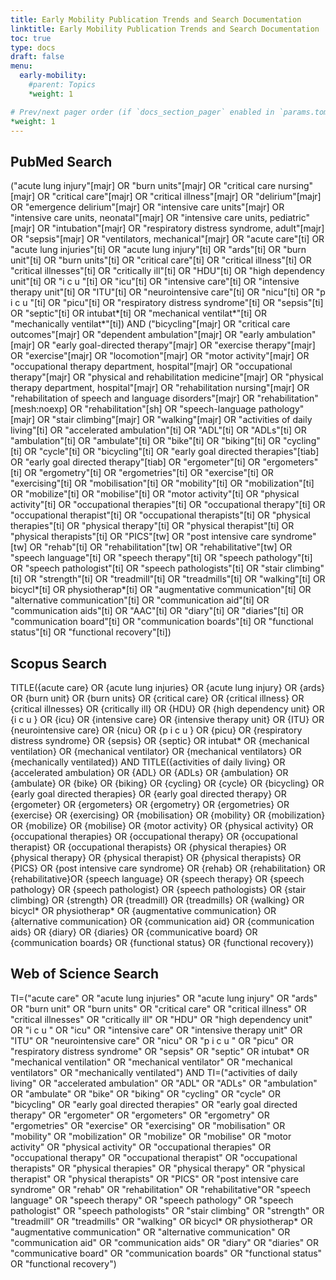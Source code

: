 ```yaml
---
title: Early Mobility Publication Trends and Search Documentation
linktitle: Early Mobility Publication Trends and Search Documentation
toc: true
type: docs
draft: false
menu:
  early-mobility:
    #parent: Topics
    *weight: 1

# Prev/next pager order (if `docs_section_pager` enabled in `params.toml`)
*weight: 1
---
```


## PubMed Search

("acute lung injury"[majr] OR "burn units"[majr] OR "critical care nursing"[majr] OR "critical care"[majr] OR "critical illness"[majr] OR "delirium"[majr] OR "emergence delirium"[majr] OR "intensive care units"[majr] OR "intensive care units, neonatal"[majr] OR "intensive care units, pediatric"[majr] OR "intubation"[majr]  OR "respiratory distress syndrome, adult"[majr] OR "sepsis"[majr] OR "ventilators, mechanical"[majr] OR "acute care"[ti] OR "acute lung injuries"[ti] OR "acute lung injury"[ti] OR "ards"[ti] OR "burn unit"[ti]  OR "burn units"[ti] OR "critical care"[ti] OR "critical illness"[ti] OR "critical illnesses"[ti] OR "critically ill"[ti] OR "HDU"[ti] OR "high dependency unit"[ti] OR "i c u "[ti] OR "icu"[ti] OR "intensive care"[ti] OR "intensive therapy unit"[ti] OR "ITU"[ti] OR "neurointensive care"[ti] OR "nicu"[ti] OR "p i c u "[ti] OR "picu"[ti] OR "respiratory distress syndrome"[ti] OR "sepsis"[ti] OR "septic"[ti] OR intubat*[ti] OR "mechanical ventilat*"[ti] OR "mechanically ventilat*"[ti])
AND
("bicycling"[majr] OR "critical care outcomes"[majr] OR "dependent ambulation"[majr] OR "early ambulation"[majr] OR "early goal-directed therapy"[majr] OR "exercise therapy"[majr] OR "exercise"[majr] OR "locomotion"[majr] OR "motor activity"[majr] OR "occupational therapy department, hospital"[majr] OR "occupational therapy"[majr] OR  "physical and rehabilitation medicine"[majr] OR "physical therapy department, hospital"[majr] OR "rehabilitation nursing"[majr] OR "rehabilitation of speech and language disorders"[majr] OR "rehabilitation"[mesh:noexp] OR "rehabilitation"[sh] OR "speech-language pathology"[majr] OR "stair climbing"[majr] OR "walking"[majr] OR "activities of daily living"[ti] OR "accelerated ambulation"[ti] OR "ADL"[ti] OR "ADLs"[ti] OR "ambulation"[ti] OR "ambulate"[ti] OR "bike"[ti] OR "biking"[ti] OR "cycling"[ti] OR "cycle"[ti] OR "bicycling"[ti] OR "early goal directed therapies"[tiab] OR "early goal directed therapy"[tiab] OR "ergometer"[ti] OR "ergometers"[ti] OR "ergometry"[ti] OR "ergometries"[ti] OR "exercise"[ti] OR "exercising"[ti] OR "mobilisation"[ti] OR "mobility"[ti] OR "mobilization"[ti] OR "mobilize"[ti] OR "mobilise"[ti] OR "motor activity"[ti] OR "physical activity"[ti] OR "occupational therapies"[ti] OR "occupational therapy"[ti] OR "occupational therapist"[ti] OR "occupational therapists"[ti] OR "physical therapies"[ti] OR "physical therapy"[ti] OR "physical therapist"[ti] OR "physical therapists"[ti] OR "PICS"[tw] OR "post intensive care syndrome"[tw] OR "rehab"[ti] OR "rehabilitation"[tw] OR "rehabilitative"[tw] OR "speech language"[ti] OR "speech therapy"[ti] OR "speech pathology"[ti] OR "speech pathologist"[ti] OR "speech pathologists"[ti] OR "stair climbing"[ti] OR "strength"[ti] OR "treadmill"[ti] OR "treadmills"[ti] OR "walking"[ti] OR bicycl*[ti] OR physiotherap*[ti] OR "augmentative communication"[ti] OR "alternative communication"[ti] OR "communication aid"[ti] OR "communication aids"[ti] OR "AAC"[ti] OR "diary"[ti] OR "diaries"[ti] OR "communication board"[ti] OR "communication boards"[ti] OR "functional status"[ti] OR "functional recovery"[ti])


## Scopus Search

TITLE({acute care} OR {acute lung injuries} OR {acute lung injury} OR {ards} OR {burn unit}  OR {burn units} OR {critical care} OR {critical illness} OR {critical illnesses} OR {critically ill} OR {HDU} OR {high dependency unit} OR {i c u } OR {icu} OR {intensive care} OR {intensive therapy unit} OR {ITU} OR {neurointensive care} OR {nicu} OR {p i c u } OR {picu} OR {respiratory distress syndrome} OR {sepsis} OR {septic} OR intubat* OR {mechanical ventilation} OR {mechanical ventilator} OR {mechanical ventilators} OR {mechanically ventilated})
AND
TITLE({activities of daily living} OR {accelerated ambulation} OR {ADL} OR {ADLs} OR {ambulation} OR {ambulate} OR {bike} OR {biking} OR {cycling} OR {cycle} OR {bicycling} OR {early goal directed therapies} OR {early goal directed therapy} OR {ergometer} OR {ergometers} OR {ergometry} OR {ergometries} OR {exercise} OR {exercising} OR {mobilisation} OR {mobility} OR {mobilization} OR {mobilize} OR {mobilise} OR {motor activity} OR {physical activity} OR {occupational therapies} OR {occupational therapy} OR {occupational therapist} OR {occupational therapists} OR {physical therapies} OR {physical therapy} OR {physical therapist} OR {physical therapists} OR {PICS} OR {post intensive care syndrome} OR {rehab} OR {rehabilitation} OR {rehabilitative}OR {speech language} OR {speech therapy} OR {speech pathology} OR {speech pathologist} OR {speech pathologists} OR {stair climbing} OR {strength} OR {treadmill} OR {treadmills} OR {walking} OR bicycl* OR physiotherap* OR {augmentative communication} OR {alternative communication} OR {communication aid} OR {communication aids} OR {diary} OR {diaries} OR {communicative board} OR {communication boards} OR {functional status} OR {functional recovery})

## Web of Science Search

TI=("acute care" OR "acute lung injuries" OR "acute lung injury" OR "ards" OR "burn unit"  OR "burn units" OR "critical care" OR "critical illness" OR "critical illnesses" OR "critically ill" OR "HDU" OR "high dependency unit" OR "i c u " OR "icu" OR "intensive care" OR "intensive therapy unit" OR "ITU" OR "neurointensive care" OR "nicu" OR "p i c u " OR "picu" OR "respiratory distress syndrome" OR "sepsis" OR "septic" OR intubat* OR "mechanical ventilation" OR "mechanical ventilator" OR "mechanical ventilators" OR "mechanically ventilated")
AND
TI=("activities of daily living" OR "accelerated ambulation" OR "ADL" OR "ADLs" OR "ambulation" OR "ambulate" OR "bike" OR "biking" OR "cycling" OR "cycle" OR "bicycling" OR "early goal directed therapies" OR "early goal directed therapy" OR "ergometer" OR "ergometers" OR "ergometry" OR "ergometries" OR "exercise" OR "exercising" OR "mobilisation" OR "mobility" OR "mobilization" OR "mobilize" OR "mobilise" OR "motor activity" OR "physical activity" OR "occupational therapies" OR "occupational therapy" OR "occupational therapist" OR "occupational therapists" OR "physical therapies" OR "physical therapy" OR "physical therapist" OR "physical therapists" OR "PICS" OR "post intensive care syndrome" OR "rehab" OR "rehabilitation" OR "rehabilitative"OR "speech language" OR "speech therapy" OR "speech pathology" OR "speech pathologist" OR "speech pathologists" OR "stair climbing" OR "strength" OR "treadmill" OR "treadmills" OR "walking" OR bicycl* OR physiotherap* OR "augmentative communication" OR "alternative communication" OR "communication aid" OR "communication aids" OR "diary" OR "diaries" OR "communicative board" OR "communication boards" OR "functional status" OR "functional recovery")
